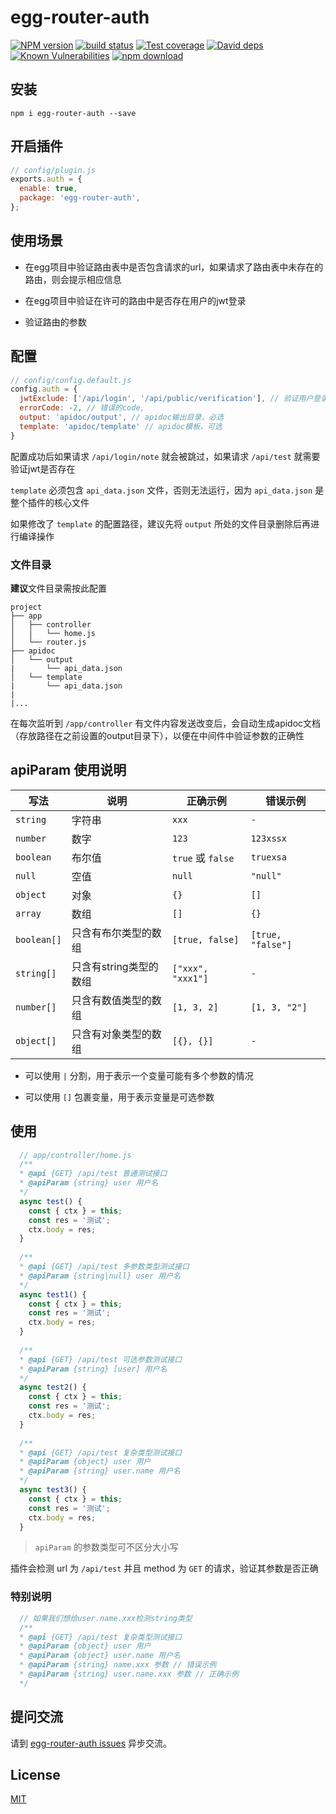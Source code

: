 # egg-router-auth

[![NPM version][npm-image]][npm-url]
[![build status][travis-image]][travis-url]
[![Test coverage][codecov-image]][codecov-url]
[![David deps][david-image]][david-url]
[![Known Vulnerabilities][snyk-image]][snyk-url]
[![npm download][download-image]][download-url]

[npm-image]: https://img.shields.io/npm/v/egg-router-auth.svg?style=flat-square
[npm-url]: https://npmjs.org/package/egg-router-auth
[travis-image]: https://img.shields.io/travis/eggjs/egg-router-auth.svg?style=flat-square
[travis-url]: https://travis-ci.com/github/DreamGhostStar/egg-router-auth
[codecov-image]: https://img.shields.io/codecov/c/github/eggjs/egg-router-auth.svg?style=flat-square
[codecov-url]: https://codecov.io/github/eggjs/egg-router-auth?branch=master
[david-image]: https://img.shields.io/david/eggjs/egg-router-auth.svg?style=flat-square
[david-url]: https://david-dm.org/eggjs/egg-router-auth
[snyk-image]: https://snyk.io/test/npm/egg-router-auth/badge.svg?style=flat-square
[snyk-url]: https://snyk.io/test/npm/egg-router-auth
[download-image]: https://img.shields.io/npm/dm/egg-router-auth.svg?style=flat-square
[download-url]: https://npmjs.org/package/egg-router-auth

## 安装

```
npm i egg-router-auth --save
```

## 开启插件

```js
// config/plugin.js
exports.auth = {
  enable: true,
  package: 'egg-router-auth',
};
```

## 使用场景

+ 在egg项目中验证路由表中是否包含请求的url，如果请求了路由表中未存在的路由，则会提示相应信息

+ 在egg项目中验证在许可的路由中是否存在用户的jwt登录

+ 验证路由的参数

## 配置

```js
// config/config.default.js
config.auth = {
  jwtExclude: ['/api/login', '/api/public/verification'], // 验证用户登录需要跳过的路由
  errorCode: -2, // 错误的code,
  output: 'apidoc/output', // apidoc输出目录，必选
  template: 'apidoc/template' // apidoc模板，可选
}
```

配置成功后如果请求 `/api/login/note` 就会被跳过，如果请求 `/api/test` 就需要验证jwt是否存在

`template` 必须包含 `api_data.json` 文件，否则无法运行，因为 `api_data.json` 是整个插件的核心文件

如果修改了 `template` 的配置路径，建议先将 `output` 所处的文件目录删除后再进行编译操作

### 文件目录

**建议**文件目录需按此配置

```
project
├── app
│   ├── controller
│   │   └── home.js
│   └── router.js
├── apidoc
│   └── output
|       └── api_data.json
│   └── template
|       └── api_data.json
|
|...
```

在每次监听到 `/app/controller` 有文件内容发送改变后，会自动生成apidoc文档（存放路径在之前设置的output目录下），以便在中间件中验证参数的正确性

## apiParam 使用说明

写法|说明|正确示例|错误示例
-|-|-|-
`string` | 字符串 | `xxx` | `-`
`number` | 数字 | `123` | `123xssx`
`boolean` | 布尔值 | `true` 或 `false` | `truexsa`
`null` | 空值 | `null` | `"null"`
`object` | 对象 | `{}` | `[]`
`array` | 数组 | `[]` | `{}`
`boolean[]` | 只含有布尔类型的数组 | `[true, false]` | `[true, "false"]`
`string[]` | 只含有string类型的数组 | `["xxx", "xxx1"]` | `-`
`number[]` | 只含有数值类型的数组 | `[1, 3, 2]` | `[1, 3, "2"]`
`object[]` | 只含有对象类型的数组 | `[{}, {}]` | `-`

+ 可以使用 `|` 分割，用于表示一个变量可能有多个参数的情况

+ 可以使用 `[]` 包裹变量，用于表示变量是可选参数

## 使用

```js
  // app/controller/home.js
  /**
  * @api {GET} /api/test 普通测试接口
  * @apiParam {string} user 用户名
  */
  async test() {
    const { ctx } = this;
    const res = '测试';
    ctx.body = res;
  }
  
  /**
  * @api {GET} /api/test 多参数类型测试接口
  * @apiParam {string|null} user 用户名
  */
  async test1() {
    const { ctx } = this;
    const res = '测试';
    ctx.body = res;
  }
  
  /**
  * @api {GET} /api/test 可选参数测试接口
  * @apiParam {string} [user] 用户名
  */
  async test2() {
    const { ctx } = this;
    const res = '测试';
    ctx.body = res;
  }
  
  /**
  * @api {GET} /api/test 复杂类型测试接口
  * @apiParam {object} user 用户
  * @apiParam {string} user.name 用户名
  */
  async test3() {
    const { ctx } = this;
    const res = '测试';
    ctx.body = res;
  }
```

> `apiParam` 的参数类型可不区分大小写

插件会检测 url 为 `/api/test` 并且 method 为 `GET` 的请求，验证其参数是否正确

### 特别说明

```js
  // 如果我们想给user.name.xxx检测string类型
  /**
  * @api {GET} /api/test 复杂类型测试接口
  * @apiParam {object} user 用户
  * @apiParam {object} user.name 用户名
  * @apiParam {string} name.xxx 参数 // 错误示例
  * @apiParam {string} user.name.xxx 参数 // 正确示例
  */
```

## 提问交流

请到 [egg-router-auth issues](https://github.com/DreamGhostStar/egg-router-auth/issues) 异步交流。

## License

[MIT](LICENSE)